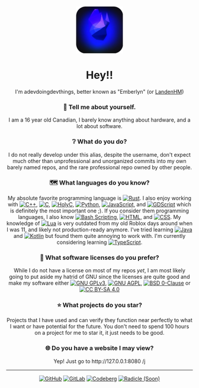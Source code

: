 <p align="center"><img width="25%" height="25%" src="https://raw.githubusercontent.com/adevdoingdevthings/adevdoingdevthings/refs/heads/main/Profile.png"></p>
<h1 align="center">Hey!!</h1>
<p align="center">I'm adevdoingdevthings, better known as "Emberlyn" (or <a href="https://github.com/LandenHM/">LandenHM</a>)</p>

<h3 align="center">🫵 Tell me about yourself.</h3>
<p align="center">I am a 16 year old Canadian, I barely know anything about hardware, and a lot about software.</p>

<h3 align="center">❔ What do you do?</h3>
<p align="center">I do not really develop under this alias, despite the username, don't expect much other than unprofessional and unorganized commits into my own barely named repos, and the rare professional repo owned by other people.</p>

<h3 align="center">🗺️ What languages do you know?</h3>
<p align="center">My absolute favorite programming language is <a href="https://www.rust-lang.org/"><img alt="Rust" src="https://img.shields.io/badge/Rust-orange?style=flat-square&logo=Rust"></a>. I also enjoy working with <a href="https://isocpp.org/"><img alt="C++" src="https://img.shields.io/badge/C%2B%2B-00599C?style=flat-square&logo=C%2B%2B"></a>, <a href="https://www.c-language.org/"><img alt="C" src="https://img.shields.io/badge/C-A8B9CC?style=flat-square&logo=C&logoColor=white"></a>, <a href="https://templeos.org/"><img alt="HolyC" src="https://img.shields.io/badge/HolyC-55FFFF?style=flat-square&logo=C&logoColor=FFFF55"></a>, <a href="https://www.python.org/"><img alt="Python" src="https://img.shields.io/badge/Python-3776AB?style=flat-square&logo=Python&logoColor=white"></a>, <a href="https://ecma-international.org/publications-and-standards/standards/ecma-262/"><img alt="JavaScript" src="https://img.shields.io/badge/JavaScript-F7DF1E?style=flat-square&logo=JavaScript&logoColor=white"></a>, and <a href=""><img alt="GDScript" src="https://img.shields.io/badge/GDScript-478CBF?style=flat-square&logo=Godot%20Engine&logoColor=white"></a> which is definitely the most important one ;). If you consider them programming languages, I also know <a href="https://www.gnu.org/software/bash/"><img alt="Bash Scripting" src="https://img.shields.io/badge/Bash%20Scripting-4EAA25?style=flat-square&logo=GNU%20Bash&logoColor=white"></a>, <a href="https://html.spec.whatwg.org/"><img alt="HTML" src="https://img.shields.io/badge/HTML-E34F26?style=flat-square&logo=HTML5&logoColor=white"></a>, and <a href="https://www.w3.org/TR/css/#css"><img alt="CSS" src="https://img.shields.io/badge/CSS-663399?style=flat-square&logo=CSS&logoColor=white"></a>. My knowledge of <a href="https://www.lua.org/home.html"><img alt="Lua" src="https://img.shields.io/badge/Lua-2C2D72?style=flat-square&logo=Lua&logoColor=white"></a> is very outdated from my old Roblox days around when I was 11, and likely not production-ready anymore. I've tried learning <a href="https://www.java.com/"><img alt="Java" src="https://img.shields.io/badge/Java-F29111?style=flat-square&logo=CoffeeScript&logoColor=white"></a> and <a href="https://kotlinlang.org/"><img alt="Kotlin" src="https://img.shields.io/badge/Kotlin-7F52FF?style=flat-square&logo=Kotlin&logoColor=white"></a> but found them quite annoying to work with. I'm currently considering learning <a href="https://www.typescriptlang.org/"><img alt="TypeScript" src="https://img.shields.io/badge/TypeScript-3178C6?style=flat-square&logo=TypeScript&logoColor=white"></a>.</p>

<h3 align="center">📜 What software licenses do you prefer?</h3>
<p align="center">While I do not have a license on most of my repos <i>yet</i>, I am most likely going to put aside my hatrid of GNU since the licenses are quite good and make my software either <a href="https://www.gnu.org/licenses/gpl-3.0.html#license-text"><img alt="GNU GPLv3" src="https://img.shields.io/badge/GNU_GPLv3-BD0000?style=flat-square&logo=GNU"></a>, <a href="https://www.gnu.org/licenses/agpl-3.0.html#license-text"><img alt="GNU AGPL" src="https://img.shields.io/badge/GNU_AGPL-663366?style=flat-square&logo=GNU"></a>, <a href="https://opensource.org/license/0bsd"><img alt="BSD 0-Clause" src="https://img.shields.io/badge/BSD_0--Clause-ADD8E6?style=flat-square&logo=BSD"></a> or <a href="https://creativecommons.org/licenses/by-sa/4.0/"><img alt="CC BY-SA 4.0" src="https://img.shields.io/badge/CC_BY--SA_4.0-ED592F?style=flat-square&logo=creativecommons&logoColor=FFFFFF"></a></p>

<h3 align="center">⭐ What projects do you star?</h3>
<p align="center">Projects that I have used and can verify they function near perfectly to what I want or have potential for the future. You don't need to spend 100 hours on a project for me to star it, it just needs to be good.</p>

<h3 align="center">🌐 Do you have a website I may view?</h3>
<p align="center">Yep! Just go to http://127.0.0.1:8080 /j</p>

<hr style="border-top: 1px solid #FFFFFF;">

<p align=center>
<a href="https://github.com/adevdoingdevthings"><img alt="GitHub" src="https://img.shields.io/badge/GitHub-181717?style=flat-square&logo=GitHub"></a> 
<a href="https://gitlab.com/LandenHM"><img alt="GitLab" src="https://img.shields.io/badge/GitLab-FC6D26?style=flat-square&logo=GitLab&logoColor=white"></a>
<a href="https://codeberg.org/LandenHM"><img alt="Codeberg" src="https://img.shields.io/badge/Codeberg-2185D0?style=flat-square&logo=Codeberg&logoColor=white"></a>
<a href="https://radicle.xyz/"><img alt="Radicle (Soon)" src="https://img.shields.io/badge/Radicle-Soon-grey?style=flat-square&logo=Alby&logoColor=white&labelColor=3333DD"></a>
</p>
